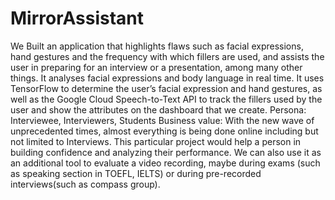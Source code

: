 # MirrorAssistant

We Built an application that highlights flaws such as facial expressions, hand gestures and the frequency with which fillers are used, and assists the user in preparing for an interview or a presentation, among many other things. It analyses facial expressions and body language in real time. It uses TensorFlow to determine the user’s facial expression and hand gestures, as well as the Google Cloud Speech-to-Text API to track the fillers used by the user and show the attributes on the dashboard that we create. 
Persona: Interviewee, Interviewers, Students
Business value: With the new wave of unprecedented times, almost everything is being done online including but not limited to Interviews. This particular project would help a person in building confidence and analyzing their performance. We can also use it as an additional tool to evaluate a video recording, maybe during exams (such as speaking section in TOEFL, IELTS) or during pre-recorded interviews(such as compass group).
